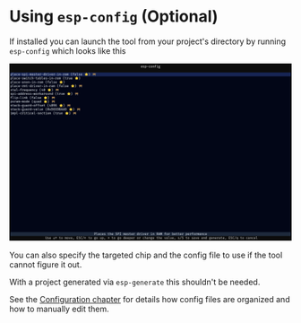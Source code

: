 # Using `esp-config` (Optional)

If installed you can launch the tool from your project's directory by running `esp-config` which looks like this

![Screenshot](../assets/esp-config.png)

You can also specify the targeted chip and the config file to use if the tool cannot figure it out.

With a project generated via `esp-generate` this shouldn't be needed.

See the [Configuration chapter](../application-development/configuration.md) for details how config files are organized and how to manually edit them.
